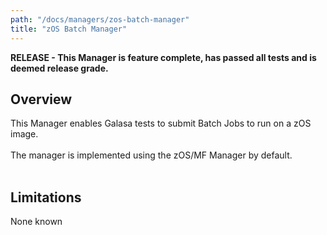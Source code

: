 ```yaml
---
path: "/docs/managers/zos-batch-manager"
title: "zOS Batch Manager"
---
```


**RELEASE - This Manager is feature complete, has passed all tests and is deemed release grade.**

## Overview
This Manager enables Galasa tests to submit Batch Jobs to run on a zOS image. <br><br> The manager is implemented using the zOS/MF Manager by default. <br><br>

## Limitations
None known


